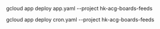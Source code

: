 gcloud app deploy app.yaml --project hk-acg-boards-feeds

gcloud app deploy cron.yaml --project hk-acg-boards-feeds
